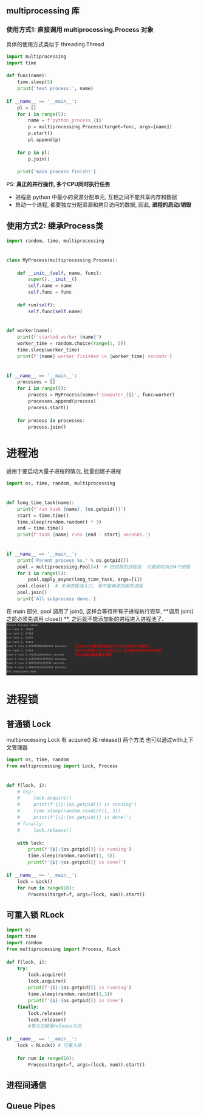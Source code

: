 ## multiprocessing 库

### 使用方式1: 直接调用 multiprocessing.Process 对象

具体的使用方式类似于 threading.Thread

```python
import multiprocessing
import time

def func(name):
    time.sleep(5)
    print('test process:', name)

if __name__ == '__main__':
    pl = []
    for i in range(5):
        name = f'python_process_{i}'
        p = multiprocessing.Process(target=func, args=[name])
        p.start()
        pl.append(p)

    for p in pl:
        p.join()

    print('main process finish!')
```

PS: **真正的并行操作, 多个CPU同时执行任务**

- 进程是 python 中最小的资源分配单元, 互相之间不能共享内存和数据
- 启动一个进程, 都要独立分配资源和拷贝访问的数据, 因此, **进程的启动/销毁**



## 使用方式2: 继承Process类

```python
import random, time, multiprocessing


class MyProcess(multiprocessing.Process):

    def __init__(self, name, func):
        super().__init__()
        self.name = name
        self.func = func

    def run(self):
        self.func(self.name)


def worker(name):
    print(f'started worker {name}')
    worker_time = random.choice(range(1, 5))
    time.sleep(worker_time)
    print(f'{name} worker finished in {worker_time} seconds')


if __name__ == '__main__':
    processes = []
    for i in range(5):
        process = MyProcess(name=f'computer_{i}', func=worker)
        processes.append(process)
        process.start()

    for process in processes:
        process.join()

```



# 进程池

适用于要启动大量子进程的情况, 批量创建子进程

```python
import os, time, random, multiprocessing


def long_time_task(name):
    print(f'run task {name}, {os.getpid()}')
    start = time.time()
    time.sleep(random.random() * 3)
    end = time.time()
    print(f'task {name} runs {end - start} seconds.')


if __name__ == '__main__':
    print('Parent process %s.' % os.getpid())
    pool = multiprocessing.Pool(4)  # 四进程的进程池  只能同时执行4个进程
    for i in range(5):
        pool.apply_async(long_time_task, args=[i])
    pool.close()  # 关闭进程池入口, 即不能再添加新的进程
    pool.join()
    print('All subprocess done.')

```

在 main 部分, pool 调用了 join(), 这样会等待所有子进程执行完毕, **调用 join() 之前必须先调用 close() **, 之后就不能添加新的进程进入进程池了.![image-20220831151236877](assets/image-20220831151236877.png)





# 进程锁

## 普通锁 Lock

multiprocessing.Lock   有 acquire() 和 release() 两个方法    也可以通过with上下文管理器

```python
import os, time, random
from multiprocessing import Lock, Process


def f(lock, i):
    # try:
    #     lock.acquire()
    #     print(f'{i}:{os.getpid()} is running')
    #     time.sleep(random.randint(1, 3))
    #     print(f'{i}:{os.getpid()} is done!')
    # finally:
    #     lock.release()

    with lock:
        print(f'{i}:{os.getpid()} is running')
        time.sleep(random.randint(1, 3))
        print(f'{i}:{os.getpid()} is done!')

if __name__ == '__main__':
    lock = Lock()
    for num in range(10):
        Process(target=f, args=(lock, num)).start()

```



## 可重入锁 RLock

```python
import os
import time
import random
from multiprocessing import Process, RLock

def f(lock, i):
    try:
        lock.acquire()
        lock.acquire()
        print(f'{i}:{os.getpid()} is running')
        time.sleep(random.randint(1,3))
        print(f'{i}:{os.getpid()} is done')
    finally:
        lock.release()
        lock.release()
		#锁几次就得release几次

if __name__ == '__main__':
    lock = RLock() # 可重入锁

    for num in range(10):
        Process(target=f, args=(lock, num)).start()
```





## 进程间通信

## Queue Pipes

